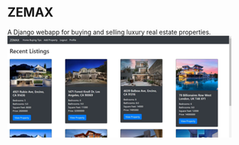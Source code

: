 # ZEMAX
A Django webapp for buying and selling luxury real estate properties.
![alt text](https://github.com/shahta/ZEMAX/blob/master/zemax1.jpg)

